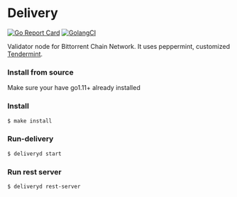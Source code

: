 # Delivery

[![Go Report Card](https://goreportcard.com/badge/github.com/bttcprotocol/delivery)](https://goreportcard.com/report/github.com/bttcprotocol/delivery) [![GolangCI](https://golangci.com/badges/github.com/bttcprotocol/delivery.svg)](https://golangci.com/r/github.com/bttcprotocol/delivery)


Validator node for Bittorrent Chain Network. It uses peppermint, customized [Tendermint](https://github.com/tendermint/tendermint).

### Install from source 

Make sure your have go1.11+ already installed

### Install 
```bash 
$ make install 
```

### Run-delivery 
```bash 
$ deliveryd start
```

### Run rest server

```bash 
$ deliveryd rest-server 
```

